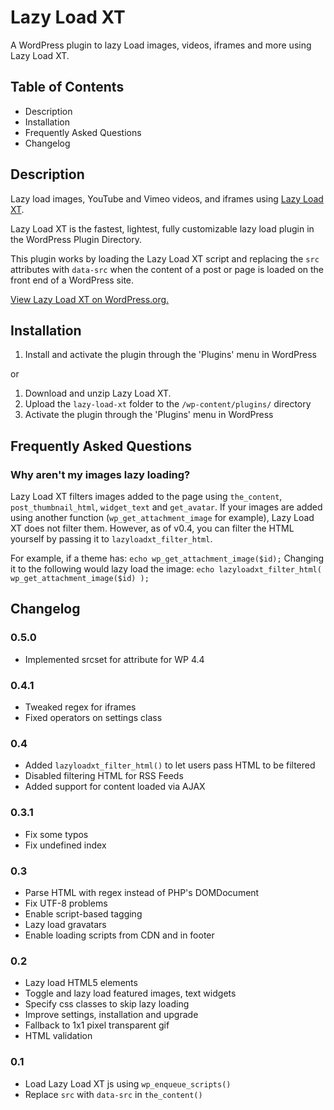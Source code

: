 # Lazy Load XT

A WordPress plugin to lazy Load images, videos, iframes and more using Lazy Load XT.

## Table of Contents

*	Description
*	Installation
*	Frequently Asked Questions
*	Changelog

## Description

Lazy load images, YouTube and Vimeo videos, and iframes using [Lazy Load XT](https://github.com/ressio/lazy-load-xt).

Lazy Load XT is the fastest, lightest, fully customizable lazy load plugin in the WordPress Plugin Directory.

This plugin works by loading the Lazy Load XT script and replacing the `src` attributes with `data-src` when the content of a post or page is loaded on the front end of a WordPress site.

[View Lazy Load XT on WordPress.org.](https://wordpress.org/plugins/lazy-load-xt/)

## Installation

1. Install and activate the plugin through the 'Plugins' menu in WordPress

or

1. Download and unzip Lazy Load XT.
2. Upload the `lazy-load-xt` folder to the `/wp-content/plugins/` directory
3. Activate the plugin through the 'Plugins' menu in WordPress

## Frequently Asked Questions

### Why aren't my images lazy loading?

Lazy Load XT filters images added to the page using `the_content`, `post_thumbnail_html`, `widget_text` and `get_avatar`. If your images are added using another function (`wp_get_attachment_image` for example), Lazy Load XT does not filter them. However, as of v0.4, you can filter the HTML yourself by passing it to `lazyloadxt_filter_html`.

For example, if a theme has:
`echo wp_get_attachment_image($id);`
Changing it to the following would lazy load the image:
`echo lazyloadxt_filter_html( wp_get_attachment_image($id) );`

## Changelog

### 0.5.0
* Implemented srcset for attribute for WP 4.4

### 0.4.1
* Tweaked regex for iframes
* Fixed operators on settings class

### 0.4
* Added `lazyloadxt_filter_html()` to let users pass HTML to be filtered
* Disabled filtering HTML for RSS Feeds
* Added support for content loaded via AJAX

### 0.3.1
* Fix some typos
* Fix undefined index

### 0.3
* Parse HTML with regex instead of PHP's DOMDocument
* Fix UTF-8 problems
* Enable script-based tagging
* Lazy load gravatars
* Enable loading scripts from CDN and in footer

### 0.2
*	Lazy load HTML5 elements
*	Toggle and lazy load featured images, text widgets
*	Specify css classes to skip lazy loading
*	Improve settings, installation and upgrade
*	Fallback to 1x1 pixel transparent gif
*	HTML validation

### 0.1
*	Load Lazy Load XT js using `wp_enqueue_scripts()`
*	Replace `src` with `data-src` in `the_content()`